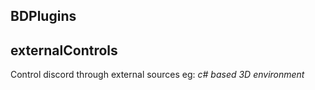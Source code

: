 ## BDPlugins

## externalControls
Control discord through external sources
eg: *c# based 3D environment*
